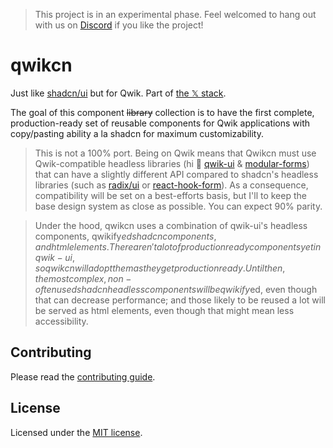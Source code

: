 > This project is in an experimental phase. Feel welcomed to hang out with us on [Discord](https://discord.gg/W4e8ReQWv2) if you like the project!

# qwikcn

Just like [shadcn/ui](https://github.com/shadcn-ui/ui) but for Qwik. Part of [the 𝕏 stack](https://github.com/x-ploration-of-mars/x-stack).

The goal of this component ~~library~~ collection is to have the first complete, production-ready set of reusable components for Qwik applications with copy/pasting ability a la shadcn for maximum customizability.

> This is not a 100% port. Being on Qwik means that Qwikcn must use Qwik-compatible headless libraries (hi 👋 [qwik-ui](https://qwikui.com/docs/headless/introduction/) & [modular-forms](https://modularforms.dev/qwik/guides/introduction)) that can have a slightly different API compared to shadcn's headless libraries (such as [radix/ui](https://www.radix-ui.com/primitives) or [react-hook-form](https://react-hook-form.com/)). As a consequence, compatibility will be set on a best-efforts basis, but I'll to keep the base design system as close as possible. You can expect 90% parity.

> Under the hood, qwikcn uses a combination of qwik-ui's headless components, qwikify$ed shadcn components, and html elements. There aren't a lot of production ready components yet in qwik-ui, so qwikcn will adopt them as they get production ready. Until then, the most complex, non-often used shadcn headless components will be qwikify$ed, even though that can decrease performance; and those likely to be reused a lot will be served as html elements, even though that might mean less accessibility.

## Contributing

Please read the [contributing guide](/CONTRIBUTING.md).

## License

Licensed under the [MIT license](https://github.com/shadcn/ui/blob/main/LICENSE.md).
